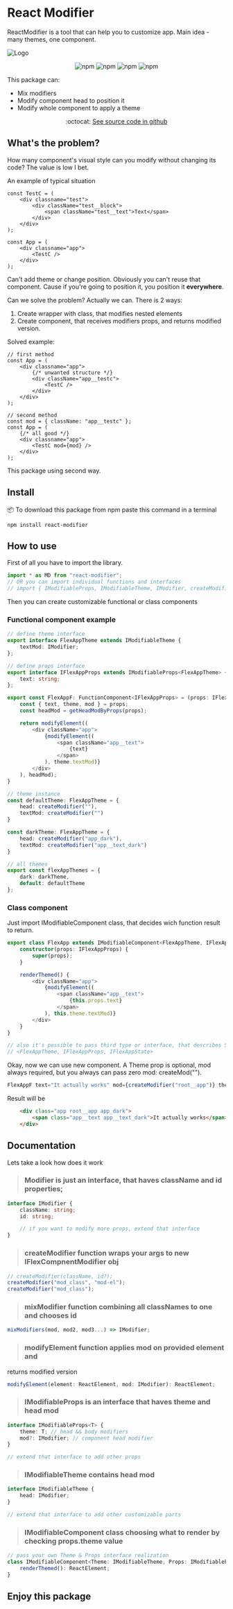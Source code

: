 # React Modifier

ReactModifier is a tool that can help you to customize app. Main idea - many themes, one component.

![Logo](./logo.png)

<div style="text-align: center">

![npm](https://img.shields.io/npm/v/react-modifier?color=green) <!-- version -->
![npm](https://img.shields.io/bundlephobia/min/react-modifier?color=green) <!-- size -->
![npm](https://img.shields.io/npm/dm/react-modifier?color=green) <!-- downloads -->
![npm](https://img.shields.io/npm/l/react-modifier?color=green ) <!-- licence -->

</div>

This package can:
- Mix modifiers
- Modify component head to position it
- Modify whole component to apply a theme

<div style="text-align: center">
    :octocat: <a href="https://github.com/Kostayne/react-modifier">See source code in github</a>
</div>

## What's the problem?
How many component's visual style can you modify without changing its code? The value is low I bet.

An example of typical situation

``` tsx
const TestC = (
    <div classname="test">
        <div className="test__block">
            <span className="test__text">Text</span>
        </div>
    </div>
);

const App = (
    <div classname="app">
        <TestC />
    </div>
);
```

Can't add theme or change position. Obviously you can't reuse that component. Cause if you're going to position it, you position it **everywhere**.

Can we solve the problem? Actually we can. There is 2 ways:
1. Create wrapper with class, that modifies nested elements
2. Create component, that receives modifiers props, and returns modified version.

Solved example:
``` tsx
// first method
const App = (
    <div classname="app">
        {/* unwanted structure */} 
        <div className="app__testc">
            <TestC />
        </div>
    </div>
);

// second method
const mod = { className: "app__testc" };
const App = (
    {/* all good */} 
    <div classname="app">
        <TestC mod={mod} />
    </div>
);
```

This package using second way.

## Install
:package: To download this package from npm paste this command in a terminal
```
npm install react-modifier
```

## How to use
First of all you have to import the library.

``` typescript
import * as MD from "react-modifier";
// OR you can import individual functions and interfaces
// import { IModifiableProps, IModifiableTheme, IModifier, createModifier, mixModifiers, modifyElement} from "react-modifier";
```

Then you can create customizable functional or class components

### Functional component example
``` typescript
// define theme interface
export interface FlexAppTheme extends IModifiableTheme {
    textMod: IModifier;
};

// define props interface
export interface IFlexAppProps extends IModifiableProps<FlexAppTheme> {
    text: string;
};

export const FlexAppF: FunctionComponent<IFlexAppProps> = (props: IFlexAppProps) => {
    const { text, theme, mod } = props;
    const headMod = getHeadModByProps(props);

    return modifyElement((
        <div className="app">
            {modifyElement((
                <span className="app__text">
                    {text}
                </span>
            ), theme.textMod)}
        </div>
    ), headMod);
}

// theme instance
const defaultTheme: FlexAppTheme = {
    head: createModifier(""),
    textMod: createModifier("")
}

const darkTheme: FlexAppTheme = {
    head: createModifier("app_dark"),
    textMod: createModifier("app__text_dark")
}

// all themes
export const flexAppThemes = {
    dark: darkTheme,
    default: defaultTheme
};
```

### Class component

Just import IModifiableComponent class, that decides wich function result to return.

``` typescript
export class FlexApp extends IModifiableComponent<FlexAppTheme, IFlexAppProps> {
    constructor(props: IFlexAppProps) {
        super(props);
    }

    renderThemed() {
        <div className="app">
            {modifyElement((
                <span className="app__text">
                    {this.props.text}
                </span>
            ), this.theme.textMod)}
        </div>
    }
}

// also it's possible to pass third type or interface, that describes State
// <FlexAppTheme, IFlexAppProps, IFlexAppState>
```

Okay, now we can use new component.
A Theme prop is optional, mod always required, but you always can pass zero mod: createMod("").

``` typescript
FlexAppF text="It actually works" mod={createModifier("root__app")} theme={flexAppThemes.dark}></FlexAppF>
```

Result will be
``` html
    <div class="app root__app app_dark">
        <span class="app__text app__text_dark">It actually works</span>
    </div>
```

## Documentation
Lets take a look how does it work

>### Modifier is just an interface, that haves className and id properties;

``` typescript
interface IModifier {
    className: string;
    id: string;

    // if you want to modify more props, extend that interface
}
```

> ### createModifier function wraps your args to new IFlexCompnentModifier obj

``` typescript
// createModifier(className, id?);
createModifier("mod_class", "mod-el");
createModifier("mod_class");
```

> ### mixModifier function combining all classNames to one and chooses id

``` typescript 
mixModifiers(mod, mod2, mod3...) => IModifier;
```

> ### modifyElement function applies mod on provided element and
returns modified version

``` typescript
modifyElement(element: ReactElement, mod: IModifier): ReactElement;
```

> ### IModifiableProps is an interface that haves theme and head mod

``` typescript 
interface IModifiableProps<T> {
    theme: T; // head && body modifiers
    mod?: IModifier; // component head modifier
}

// extend that interface to add other props
```

> ### IModifiableTheme contains head mod

``` typescript
interface IModifiableTheme {
    head: IModifier;
}

// extend that interface to add other customizable parts
```

> ### IModifiableComponent class choosing what to render by checking props.theme value

``` typescript
// pass your own Theme & Props interface realization
class IModifiableComponent<Theme: IModifiableTheme, Props: IModifiableProps> extends React.Component {
    renderThemed(): ReactElement;
}
```

## Enjoy this package